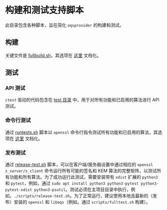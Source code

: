 # 构建和测试支持脚本

此目录包含各种脚本，旨在简化 `oqsprovider` 的构建和测试。

## 构建

关键文件是 [fullbuild.sh](fullbuild.sh)，其选项在 [这里](https://github.com/open-quantum-safe/oqs-provider/blob/main/CONFIGURE.md#convenience-build-script-options) 文档化。

## 测试

### API 测试

`ctest` 驱动的代码包含在 [test 目录](https://github.com/open-quantum-safe/oqs-provider/tree/main/test) 中，用于对所有功能和已启用的算法进行 API 测试。

### 命令行测试

通过 [runtests.sh](runtests.sh) 脚本以 `openssl` 命令行指令测试所有功能和已启用的算法，其选项在 [这里](https://github.com/open-quantum-safe/oqs-provider/blob/main/CONFIGURE.md#convenience-build-script-options) 文档化。

### 发布测试

通过 [release-test.sh](release-test.sh) 脚本，可以在客户端/服务器设置中通过相应的 `openssl s_server/s_client` 命令运行所有可能的签名和 KEM 算法的完整矩阵，以测试所有功能和所有算法。为了成功运行此测试，需要安装带有 `xdist` 扩展的 `python3` 和 `pytest`，例如，通过 `sudo apt install python3 python3-pytest python3-pytest-xdist python3-psutil`。测试必须在主项目目录中执行，例如，`./scripts/release-test.sh`。为了正常运行，建议使用本地且最新的（发布）安装的 `openssl` 和 `liboqs`（例如，通过 `scripts/fulltest.sh` 构建）。
